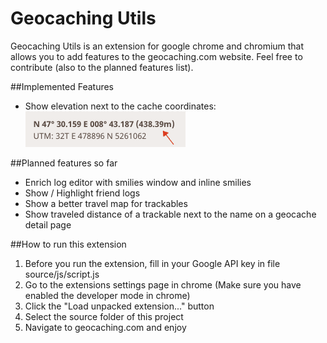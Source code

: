 # Geocaching Utils
Geocaching Utils is an extension for google chrome and chromium that allows you to add features to the geocaching.com website.
Feel free to contribute (also to the planned features list).

##Implemented Features
- Show elevation next to the cache coordinates: ![image of elevation feature](readmeRcs/ElevationFeature.png
 "Elevation Feature")
 
 
##Planned features so far
- Enrich log editor with smilies window and inline smilies
- Show / Highlight friend logs
- Show a better travel map for trackables
- Show traveled distance of a trackable next to the name on a geocache detail page


##How to run this extension
1. Before you run the extension, fill in your Google API key in file source/js/script.js
2. Go to the extensions settings page in chrome (Make sure you have enabled the developer mode in chrome)
3. Click the "Load unpacked extension..." button
4. Select the source folder of this project
5. Navigate to geocaching.com and enjoy